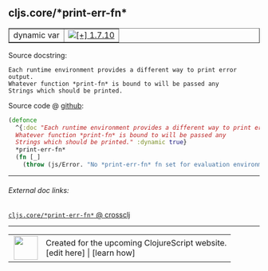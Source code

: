 ## cljs.core/\*print-err-fn\*



 <table border="1">
<tr>
<td>dynamic var</td>
<td><a href="https://github.com/cljsinfo/cljs-api-docs/tree/1.7.10"><img valign="middle" alt="[+] 1.7.10" title="Added in 1.7.10" src="https://img.shields.io/badge/+-1.7.10-lightgrey.svg"></a> </td>
</tr>
</table>







Source docstring:

```
Each runtime environment provides a different way to print error output.
Whatever function *print-fn* is bound to will be passed any
Strings which should be printed.
```


Source code @ [github](https://github.com/clojure/clojurescript/blob/r1.7.189/src/main/cljs/cljs/core.cljs#L51-L57):

```clj
(defonce
  ^{:doc "Each runtime environment provides a different way to print error output.
  Whatever function *print-fn* is bound to will be passed any
  Strings which should be printed." :dynamic true}
  *print-err-fn*
  (fn [_]
    (throw (js/Error. "No *print-err-fn* fn set for evaluation environment"))))
```

<!--
Repo - tag - source tree - lines:

 <pre>
clojurescript @ r1.7.189
└── src
    └── main
        └── cljs
            └── cljs
                └── <ins>[core.cljs:51-57](https://github.com/clojure/clojurescript/blob/r1.7.189/src/main/cljs/cljs/core.cljs#L51-L57)</ins>
</pre>

-->

---



###### External doc links:

[`cljs.core/*print-err-fn*` @ crossclj](http://crossclj.info/fun/cljs.core.cljs/*print-err-fn*.html)<br>

---

 <table>
<tr><td>
<img valign="middle" align="right" width="48px" src="http://i.imgur.com/Hi20huC.png">
</td><td>
Created for the upcoming ClojureScript website.<br>
[edit here] | [learn how]
</td></tr></table>

[edit here]:https://github.com/cljsinfo/cljs-api-docs/blob/master/cljsdoc/cljs.core/STARprint-err-fnSTAR.cljsdoc
[learn how]:https://github.com/cljsinfo/cljs-api-docs/wiki/cljsdoc-files

<!--

This information was too distracting to show to readers, but I'll leave it
commented here since it is helpful to:

- pretty-print the data used to generate this document
- and show how to retrieve that data



The API data for this symbol:

```clj
{:ns "cljs.core",
 :name "*print-err-fn*",
 :docstring "Each runtime environment provides a different way to print error output.\nWhatever function *print-fn* is bound to will be passed any\nStrings which should be printed.",
 :type "dynamic var",
 :source {:code "(defonce\n  ^{:doc \"Each runtime environment provides a different way to print error output.\n  Whatever function *print-fn* is bound to will be passed any\n  Strings which should be printed.\" :dynamic true}\n  *print-err-fn*\n  (fn [_]\n    (throw (js/Error. \"No *print-err-fn* fn set for evaluation environment\"))))",
          :title "Source code",
          :repo "clojurescript",
          :tag "r1.7.189",
          :filename "src/main/cljs/cljs/core.cljs",
          :lines [51 57]},
 :full-name "cljs.core/*print-err-fn*",
 :full-name-encode "cljs.core/STARprint-err-fnSTAR",
 :history [["+" "1.7.10"]]}

```

Retrieve the API data for this symbol:

```clj
;; from Clojure REPL
(require '[clojure.edn :as edn])
(-> (slurp "https://raw.githubusercontent.com/cljsinfo/cljs-api-docs/catalog/cljs-api.edn")
    (edn/read-string)
    (get-in [:symbols "cljs.core/*print-err-fn*"]))
```

-->
